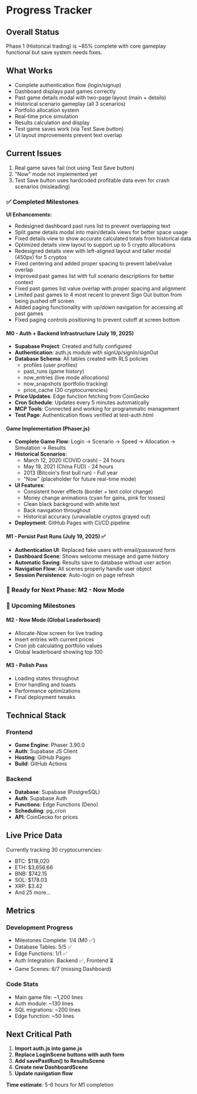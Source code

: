 # Progress Tracker

## Overall Status
Phase 1 (Historical trading) is ~85% complete with core gameplay functional but save system needs fixes.

## What Works
- Complete authentication flow (login/signup)
- Dashboard displays past games correctly
- Past game details modal with two-page layout (main + details)
- Historical scenario gameplay (all 3 scenarios)
- Portfolio allocation system
- Real-time price simulation
- Results calculation and display
- Test game saves work (via Test Save button)
- UI layout improvements prevent text overlap

## Current Issues
1. Real game saves fail (not using Test Save button)
2. "Now" mode not implemented yet
3. Test Save button uses hardcoded profitable data even for crash scenarios (misleading)

### ✅ Completed Milestones

**UI Enhancements:**
- Redesigned dashboard past runs list to prevent overlapping text
- Split game details modal into main/details views for better space usage
- Fixed details view to show accurate calculated totals from historical data
- Optimized details view layout to support up to 5 crypto allocations
- Redesigned details view with left-aligned layout and taller modal (450px) for 5 cryptos
- Fixed centering and added proper spacing to prevent label/value overlap
- Improved past games list with full scenario descriptions for better context
- Fixed past games list value overlap with proper spacing and alignment
- Limited past games to 4 most recent to prevent Sign Out button from being pushed off screen
- Added paging functionality with up/down navigation for accessing all past games
- Fixed paging controls positioning to prevent cutoff at screen bottom

#### M0 - Auth + Backend Infrastructure (July 19, 2025)
- **Supabase Project**: Created and fully configured
- **Authentication**: auth.js module with signUp/signIn/signOut
- **Database Schema**: All tables created with RLS policies
  - profiles (user profiles)
  - past_runs (game history)
  - now_entries (live mode allocations)
  - now_snapshots (portfolio tracking)
  - price_cache (30 cryptocurrencies)
- **Price Updates**: Edge function fetching from CoinGecko
- **Cron Schedule**: Updates every 5 minutes automatically
- **MCP Tools**: Connected and working for programmatic management
- **Test Page**: Authentication flows verified at test-auth.html

#### Game Implementation (Phaser.js)
- **Complete Game Flow**: Login → Scenario → Speed → Allocation → Simulation → Results
- **Historical Scenarios**: 
  - March 12, 2020 (COVID crash) - 24 hours
  - May 19, 2021 (China FUD) - 24 hours
  - 2013 (Bitcoin's first bull run) - Full year
  - "Now" (placeholder for future real-time mode)
- **UI Features**:
  - Consistent hover effects (border + text color change)
  - Money change animations (cyan for gains, pink for losses)
  - Clean black background with white text
  - Back navigation throughout
  - Historical accuracy (unavailable cryptos grayed out)
- **Deployment**: GitHub Pages with CI/CD pipeline

#### M1 - Persist Past Runs (July 19, 2025) ✅
- **Authentication UI**: Replaced fake users with email/password form
- **Dashboard Scene**: Shows welcome message and game history
- **Automatic Saving**: Results save to database without user action
- **Navigation Flow**: All scenes properly handle user object
- **Session Persistence**: Auto-login on page refresh

### 🚧 Ready for Next Phase: M2 - Now Mode

### 📅 Upcoming Milestones

#### M2 - Now Mode (Global Leaderboard)
- Allocate-Now screen for live trading
- Insert entries with current prices
- Cron job calculating portfolio values
- Global leaderboard showing top 100

#### M3 - Polish Pass
- Loading states throughout
- Error handling and toasts
- Performance optimizations
- Final deployment tweaks

## Technical Stack

### Frontend
- **Game Engine**: Phaser 3.90.0
- **Auth**: Supabase JS Client
- **Hosting**: GitHub Pages
- **Build**: GitHub Actions

### Backend
- **Database**: Supabase (PostgreSQL)
- **Auth**: Supabase Auth
- **Functions**: Edge Functions (Deno)
- **Scheduling**: pg_cron
- **API**: CoinGecko for prices

## Live Price Data
Currently tracking 30 cryptocurrencies:
- BTC: $118,020
- ETH: $3,656.66
- BNB: $742.15
- SOL: $178.03
- XRP: $3.42
- And 25 more...

## Metrics

### Development Progress
- Milestones Complete: 1/4 (M0 ✅)
- Database Tables: 5/5 ✅
- Edge Functions: 1/1 ✅
- Auth Integration: Backend ✅, Frontend ⏳
- Game Scenes: 6/7 (missing Dashboard)

### Code Stats
- Main game file: ~1,200 lines
- Auth module: ~130 lines
- SQL migrations: ~200 lines
- Edge function: ~50 lines

## Next Critical Path

1. **Import auth.js into game.js**
2. **Replace LoginScene buttons with auth form**
3. **Add savePastRun() to ResultsScene**
4. **Create new DashboardScene**
5. **Update navigation flow**

**Time estimate**: 5-6 hours for M1 completion 